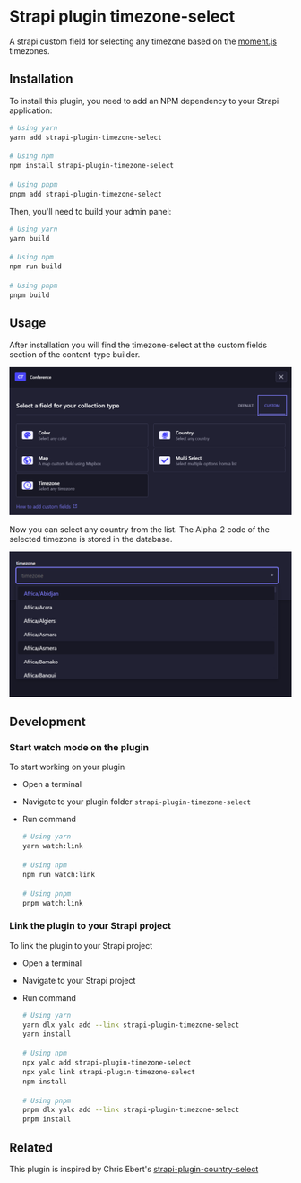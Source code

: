 # Strapi plugin timezone-select

A strapi custom field for selecting any timezone based on the [moment.js](https://momentjs.com/) timezones.

## Installation

To install this plugin, you need to add an NPM dependency to your Strapi application:

```sh
# Using yarn
yarn add strapi-plugin-timezone-select

# Using npm
npm install strapi-plugin-timezone-select

# Using pnpm
pnpm add strapi-plugin-timezone-select
```

Then, you'll need to build your admin panel:

```sh
# Using yarn
yarn build

# Using npm
npm run build

# Using pnpm
pnpm build
```

## Usage

After installation you will find the timezone-select at the custom fields section of the content-type builder.

![timezone select screenshot](/assets/timezone-select-custom-field.png)

Now you can select any country from the list. The Alpha-2 code of the selected timezone is stored in the database.

![timezone select screenshot](/assets/timezone-select.png)

## Development

### Start watch mode on the plugin

To start working on your plugin

- Open a terminal
- Navigate to your plugin folder `strapi-plugin-timezone-select`
- Run command

  ```sh
  # Using yarn
  yarn watch:link

  # Using npm
  npm run watch:link

  # Using pnpm
  pnpm watch:link
  ```

### Link the plugin to your Strapi project

To link the plugin to your Strapi project

- Open a terminal
- Navigate to your Strapi project
- Run command

  ```sh
  # Using yarn
  yarn dlx yalc add --link strapi-plugin-timezone-select
  yarn install

  # Using npm
  npx yalc add strapi-plugin-timezone-select
  npx yalc link strapi-plugin-timezone-select
  npm install

  # Using pnpm
  pnpm dlx yalc add --link strapi-plugin-timezone-select
  pnpm install

  ```

## Related

This plugin is inspired by Chris Ebert's [strapi-plugin-country-select](https://github.com/ChrisEbert/strapi-plugin-country-select)
